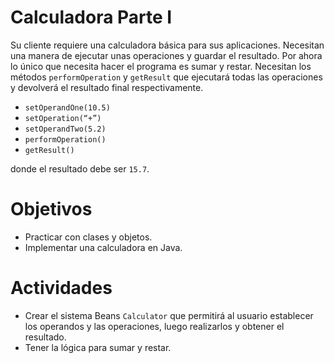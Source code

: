 # **Calculadora Parte I**

Su cliente requiere una calculadora básica para sus aplicaciones. Necesitan una manera de ejecutar unas operaciones y guardar el resultado. Por ahora lo único que necesita hacer el programa es sumar y restar. Necesitan los métodos `performOperation` y `getResult` que ejecutará todas las operaciones y devolverá el resultado final respectivamente.

- `setOperandOne(10.5)`
- `setOperation(“+”)`
- `setOperandTwo(5.2)`
- `performOperation()`
- `getResult()`

donde el resultado debe ser `15.7`.

# **Objetivos**

- Practicar con clases y objetos.
- Implementar una calculadora en Java.

# **Actividades**

- Crear el sistema Beans `Calculator` que permitirá al usuario establecer los operandos y las operaciones, luego realizarlos y obtener el resultado.
- Tener la lógica para sumar y restar.